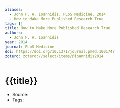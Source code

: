 ```yaml
---
aliases:
  - John P. A. Ioannidis. PLoS Medicine. 2014
  - How to Make More Published Research True
tags: []
title: How to Make More Published Research True
authors:
  - John P. A. Ioannidis
year: 2014
journal: PLoS Medicine
doi: https://doi.org/10.1371/journal.pmed.1001747
zotero: zotero://select/items/@ioannidis2014
---
```

<!-- START_TEMPLATE -->
# {{title}}

- Source:
- Tags: 
<!-- END_TEMPLATE -->
